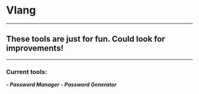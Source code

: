 # Vlang
----
## These tools are just for fun. Could look for improvements!
---
### Current tools:

***- Password Manager***
***- Password Generator***
